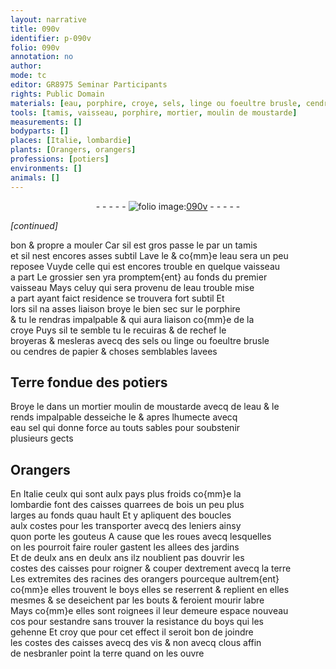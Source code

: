 ```yaml
---
layout: narrative
title: 090v
identifier: p-090v
folio: 090v
annotation: no
author:
mode: tc
editor: GR8975 Seminar Participants
rights: Public Domain
materials: [eau, porphire, croye, sels, linge ou foeultre brusle, cendres de papier, Terre fondue des potiers, moustarde, eau sel, bois, terre, boys]
tools: [tamis, vaisseau, porphire, mortier, moulin de moustarde]
measurements: []
bodyparts: []
places: [Italie, lombardie]
plants: [Orangers, orangers]
professions: [potiers]
environments: []
animals: []
---
```


<div class="folio" align="center">- - - - - <a href="http://gallica.bnf.fr/ark:/12148/btv1b10500001g/f186.image" target="_blank"><img src="https://cu-mkp.github.io/2017-workshop-edition/assets/photo-icon.png" alt="folio image: " style="display:inline-block; margin-bottom:-3px;"/>090v</a> - - - - - </div>  
 
*[continued]*
  
bon & propre a mouler Car sil est gros passe le par un <span class="tl">tamis</span><br/> et sil nest encores asses subtil Lave le & co{mm}e l<span class="m">eau</span> sera un peu<br/> reposee Vuyde celle qui est encores trouble en quelque <span class="tl">vaisseau</span><br/> a part Le grossier sen yra promptem{ent} au fonds du premier<br/> <span class="tl">vaisseau</span> Mays celuy qui sera provenu de l<span class="m">eau</span> trouble mise<br/> a part ayant faict residence se trouvera fort subtil Et<br/> lors sil na asses liaison broye le bien sec sur le <span class="tl"><span class="m">porphire</span></span><br/> & tu le rendras impalpable & qui aura liaison co{mm}e de la<br/> <span class="m">croye</span> Puys sil te semble tu le recuiras & de rechef le<br/> broyeras & mesleras avecq des <span class="m">sels</span> ou <span class="m">linge <span class="add">ou</span> foeultre brusle</span> <br/> ou <span class="m">cendres de papier</span> & choses semblables lavees
 
 
  

## <span class="m">Terre fondue des <span class="pro">potiers</span></span>

 
Broye le dans un <span class="del"><span class="tl">mortier</span></span> <span class="add"><span class="tl">moulin de <span class="m">moustarde</span></span></span> avecq de l<span class="m">eau</span> & le<br/> rends impalpable desseiche le & apres lhumecte avecq<br/> <span class="m">eau sel</span> qui donne force a<span class="del">u</span> touts sables pour soubstenir<br/> plusieurs gects
 
 
  

## <span class="pa">Orangers</span>

 
En <span class="pl">Italie</span> ceulx qui sont aulx pays plus froids co{mm}e la<br/> <span class="pl">lombardie</span> font des caisses quarrees de <span class="m">bois</span> un peu plus<br/> larges au fonds quau hault Et y apliquent des boucles<br/> aulx costes pour les transporter avecq des leniers ainsy<br/> quon porte les gouteus A cause que les roues avecq lesquelles<br/> on les pourroit faire rouler gastent les allees des jardins<br/> Et de deulx ans en deulx ans ilz noublient pas douvrir les<br/> costes des caisses pour roigner & couper dextrement avecq la <span class="m">terre</span><br/> Les extremites des racines des <span class="pa">orangers</span> pourceque aultrem{ent}<br/> co{mm}e elles trouvent le <span class="m">boys</span> elles se reserrent & replient en elles<br/> mesmes & se deseichent par les bouts & feroient mourir labre<br/> Mays co{mm}e elles sont roignees il leur demeure espace nouveau<br/> <span class="del">cos</span> pour sestandre sans trouver la resistance du <span class="m">boys</span> qui les<br/> gehenne Et croy que pour cet effect il seroit bon de joindre<br/> les costes des caisses avecq des vis & non avecq clous affin<br/> de nesbranler point la <span class="m">terre</span> quand on les ouvre
 

